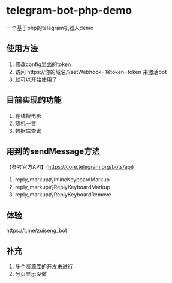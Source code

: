 # telegram-bot-php-demo
一个基于php的telegram机器人demo
## 使用方法
1. 修改config里面的token
2. 访问 https://你的域名/?setWebhook=1&token=token 来激活bot
3. 就可以开始使用了
## 目前实现的功能
1. 在线搜电影
2. 随机一言
3. 数据库查询
## 用到的sendMessage方法
【参考官方API】(https://core.telegram.org/bots/api)
1. reply_markup的InlineKeyboardMarkup
2. reply_markup的ReplyKeyboardMarkup
3. reply_markup的ReplyKeyboardRemove
## 体验
https://t.me/zuiseng_bot
## 补充
1. 多个资源库的开发未进行
2. 分页显示没做
